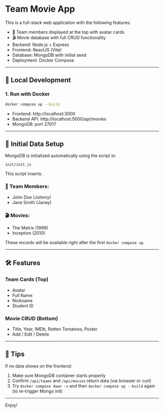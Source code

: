 # Team Movie App

This is a full-stack web application with the following features:

- 👥 Team members displayed at the top with avatar cards
- 🎬 Movie database with full CRUD functionality
- Backend: Node.js + Express
- Frontend: ReactJS (Vite)
- Database: MongoDB with initial seed
- Deployment: Docker Compose

---

## 🧪 Local Development

### 1. Run with Docker
```bash
docker compose up --build
```

- Frontend: http://localhost:3000
- Backend API: http://localhost:5000/api/movies
- MongoDB: port 27017

---

## 🔁 Initial Data Setup

MongoDB is initialized automatically using the script in:

```
init/init.js
```

This script inserts:

### 👥 Team Members:
- John Doe (Johnny)
- Jane Smith (Janey)

### 🎬 Movies:
- The Matrix (1999)
- Inception (2010)

These records will be available right after the first `docker compose up`.

---

## 🛠 Features

### Team Cards (Top)
- Avatar
- Full Name
- Nickname
- Student ID

### Movie CRUD (Bottom)
- Title, Year, IMDb, Rotten Tomatoes, Poster
- Add / Edit / Delete

---

## 🧩 Tips

If no data shows on the frontend:

1. Make sure MongoDB container starts properly
2. Confirm `/api/teams` and `/api/movies` return data (via browser or curl)
3. Try `docker compose down -v` and then `docker compose up --build` again (to re-trigger Mongo init)

---

Enjoy!
